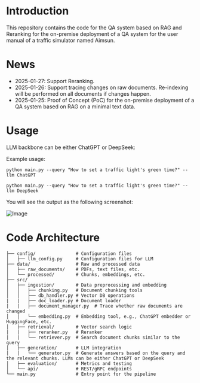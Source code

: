# Introduction
This repository contains the code for the QA system based on RAG and Reranking for the on-premise deployment of a QA system for the user manual of a traffic simulator named Aimsun. 

# News
- 2025-01-27: Support Reranking.
- 2025-01-26: Support tracing changes on raw documents. Re-indexing will be performed on all documents if changes happen.
- 2025-01-25: Proof of Concept (PoC) for the on-premise deployment of a QA system based on RAG on a minimal text data.

# Usage
LLM backbone can be either ChatGPT or DeepSeek:

Example usage:

```python main.py --query "How to set a traffic light's green time?" --llm ChatGPT```

```python main.py --query "How to set a traffic light's green time?" --llm DeepSeek```

You will see the output as the following screenshot:



![Image](example.png)


# Code Architecture
```
├── config/               # Configuration files
│   ├── llm_config.py     # Configuration files for LLM
├── data/                 # Raw and processed data
│   ├── raw_documents/    # PDFs, text files, etc.
│   └── processed/        # Chunks, embeddings, etc.
├── src/
│   ├── ingestion/        # Data preprocessing and embedding
│   │   ├── chunking.py   # Document chunking tools 
│   │   ├── db_handler.py # Vector DB operations
|   |   ├── doc_loader.py # Document loader
|   |   ├── document_manager.py  # Trace whether raw documents are changed 
│   │   └── embedding.py  # Embedding tool, e.g., ChatGPT embedder or HuggingFace, etc.
│   ├── retrieval/        # Vector search logic
|   |   ├── reranker.py   # Reranker
|   |   └── retriever.py  # Search document chunks similar to the query
│   ├── generation/       # LLM integration
|   |   └── generator.py  # Generate answers based on the query and the relevant chunks. LLMs can be either ChatGPT or DeepSeek
│   ├── evaluation/       # Metrics and testing
│   └── api/              # REST/gRPC endpoints
└── main.py               # Entry point for the pipeline
```